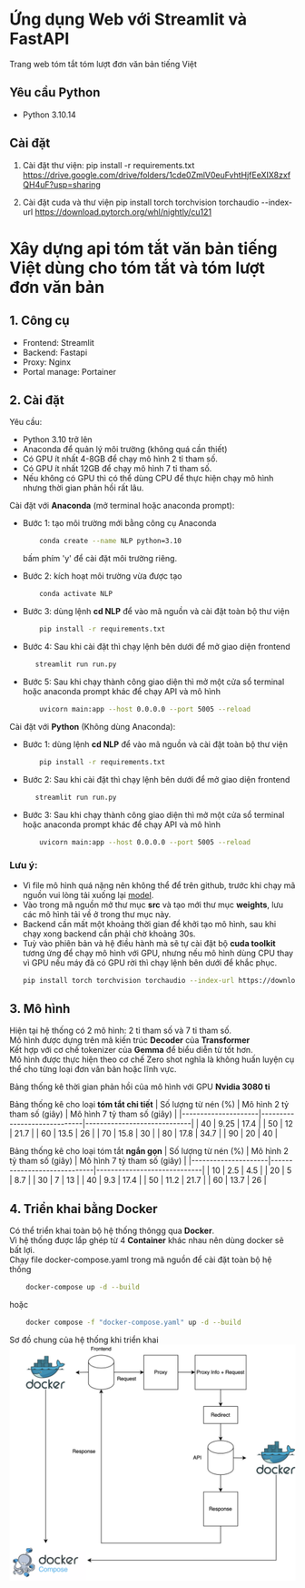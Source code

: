 # Ứng dụng Web với Streamlit và FastAPI

Trang web tóm tắt tóm lượt đơn văn bản tiếng Việt

## Yêu cầu Python

- Python 3.10.14

## Cài đặt
1. Cài đặt thư viện: pip install -r requirements.txt
https://drive.google.com/drive/folders/1cde0ZmlV0euFvhtHjfEeXIX8zxfQH4uF?usp=sharing

2. Cài đặt cuda và thư viện
pip install torch torchvision torchaudio --index-url https://download.pytorch.org/whl/nightly/cu121
# Xây dựng api tóm tắt văn bản tiếng Việt dùng cho tóm tắt và tóm lượt đơn văn bản

## 1. Công cụ
- Frontend: Streamlit
- Backend: Fastapi
- Proxy: Nginx
- Portal manage: Portainer

## 2. Cài đặt 
Yêu cầu:
+ Python 3.10 trở lên
+ Anaconda để quản lý môi trường (không quá cần thiết)
+ Có GPU ít nhất 4-8GB để chạy mô hình 2 tỉ tham số.
+ Có GPU ít nhất 12GB để chạy mô hình 7 tỉ tham số.
+ Nếu không có GPU thì có thể dùng CPU để thực hiện chạy mô hình nhưng thời gian phản hồi rất lâu.

Cài đặt với **Anaconda** (mở terminal hoặc anaconda prompt):
- Bước 1: tạo môi trường mới bằng công cụ Anaconda
    ```bash
        conda create --name NLP python=3.10
    ```
    bấm phím 'y' để cài đặt môi trường riêng. 

- Bước 2: kích hoạt môi trường vừa được tạo
    ```bash
        conda activate NLP
    ```
- Bước 3: dùng lệnh **cd NLP** để vào mã nguồn và cài đặt toàn bộ thư viện
    ```bash
        pip install -r requirements.txt
    ```
- Bước 4: Sau khi cài đặt thì chạy lệnh bên dưới để mở giao diện frontend
    ```bash
       streamlit run run.py 
    ```
- Bước 5: Sau khi chạy thành công giao diện thì mở một cửa sổ terminal hoặc anaconda prompt khác để chạy API và mô hình
    ```bash
        uvicorn main:app --host 0.0.0.0 --port 5005 --reload
    ```

Cài đặt với **Python** (Không dùng Anaconda):

- Bước 1: dùng lệnh **cd NLP** để vào mã nguồn và cài đặt toàn bộ thư viện
    ```bash
        pip install -r requirements.txt
    ```
- Bước 2: Sau khi cài đặt thì chạy lệnh bên dưới để mở giao diện frontend
    ```bash
       streamlit run run.py 
    ```
- Bước 3: Sau khi chạy thành công giao diện thì mở một cửa sổ terminal hoặc anaconda prompt khác để chạy API và mô hình
    ```bash
        uvicorn main:app --host 0.0.0.0 --port 5005 --reload
    ```

### Lưu ý:
- Vì file mô hình quá nặng nên không thể để trên github, trước khi chạy mã nguồn vui lòng tải xuống lại [model](https://drive.google.com/drive/folders/1cde0ZmlV0euFvhtHjfEeXIX8zxfQH4uF?usp=sharing).
- Vào trong mã nguồn mở thư mục **src** và tạo mới thư mục **weights**, lưu các mô hình tải về ở trong thư mục này.
- Backend cần mất một khoảng thời gian để khởi tạo mô hình, sau khi chạy xong backend cần phải chờ khoảng 30s.
- Tuỳ vào phiên bản và hệ điều hành mà sẽ tự cài đặt bộ **cuda toolkit** tương ứng để chạy mô hình với GPU, nhưng nếu mô hình dùng CPU thay vì GPU nếu máy đã có GPU rời thì chạy lệnh bên dưới để khắc phục.
    ```bash
    pip install torch torchvision torchaudio --index-url https://download.pytorch.org/whl/nightly/cu121
    ```
## 3. Mô hình
Hiện tại hệ thống có 2 mô hình: 2 tỉ tham số và 7 tỉ tham số. <br>
Mô hình được dựng trên mã kiến trúc **Decoder** của **Transformer** <br>
Kết hợp với cơ chế tokenizer của **Gemma** để biểu diễn từ tốt hơn. <br>
Mô hình được thực hiện theo cơ chế Zero shot nghĩa là không huấn luyện cụ thể cho từng loại đơn văn bản hoặc lĩnh vực.

Bảng thống kê thời gian phản hồi của mô hình với GPU **Nvidia 3080 ti**

Bảng thống kê cho loại **tóm tắt chi tiết**
| Số lượng từ nén (%) | Mô hình 2 tỷ tham số (giây) | Mô hình 7 tỷ tham số (giây) |
|---------------------|-----------------------------|-----------------------------|
| 40                  | 9.25                         | 17.4                       |
| 50                  | 12                           | 21.7                       |
| 60                  | 13.5                         | 26                         |
| 70                  | 15.8                         | 30                         |
| 80                  | 17.8                         | 34.7                       |
| 90                  | 20                           | 40                         |

Bảng thống kê cho loại tóm tắt **ngắn gọn**
| Số lượng từ nén (%) | Mô hình 2 tỷ tham số (giây) | Mô hình 7 tỷ tham số (giây) |
|---------------------|-----------------------------|-----------------------------|
| 10                  | 2.5                         | 4.5                         |
| 20                  | 5                           | 8.7                         |
| 30                  | 7                           | 13                          |
| 40                  | 9.3                         | 17.4                        |
| 50                  | 11.2                        | 21.7                        |
| 60                  | 13.7                        | 26                          |

## 4. Triển khai bằng Docker
Có thể triển khai toàn bộ hệ thống thôngg qua **Docker**. <br>
Vì hệ thống được lắp ghép từ 4 **Container** khác nhau nên dùng docker sẽ bất lợi. <br>
Chạy file docker-compose.yaml trong mã nguồn để cài đặt toàn bộ hệ thống
```bash
    docker-compose up -d --build
```
hoặc <br>

```bash
    docker compose -f "docker-compose.yaml" up -d --build 
```

Sơ đồ chung của hệ thống khi triển khai
![System](docker.png)